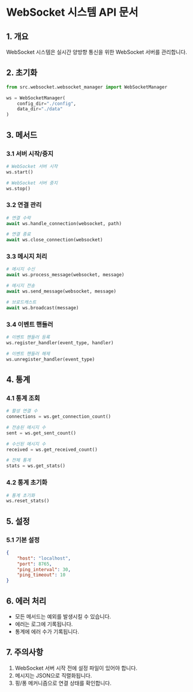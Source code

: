 # WebSocket 시스템 API 문서

## 1. 개요
WebSocket 시스템은 실시간 양방향 통신을 위한 WebSocket 서버를 관리합니다.

## 2. 초기화
```python
from src.websocket.websocket_manager import WebSocketManager

ws = WebSocketManager(
    config_dir="./config",
    data_dir="./data"
)
```

## 3. 메서드

### 3.1 서버 시작/중지
```python
# WebSocket 서버 시작
ws.start()

# WebSocket 서버 중지
ws.stop()
```

### 3.2 연결 관리
```python
# 연결 수락
await ws.handle_connection(websocket, path)

# 연결 종료
await ws.close_connection(websocket)
```

### 3.3 메시지 처리
```python
# 메시지 수신
await ws.process_message(websocket, message)

# 메시지 전송
await ws.send_message(websocket, message)

# 브로드캐스트
await ws.broadcast(message)
```

### 3.4 이벤트 핸들러
```python
# 이벤트 핸들러 등록
ws.register_handler(event_type, handler)

# 이벤트 핸들러 해제
ws.unregister_handler(event_type)
```

## 4. 통계

### 4.1 통계 조회
```python
# 활성 연결 수
connections = ws.get_connection_count()

# 전송된 메시지 수
sent = ws.get_sent_count()

# 수신된 메시지 수
received = ws.get_received_count()

# 전체 통계
stats = ws.get_stats()
```

### 4.2 통계 초기화
```python
# 통계 초기화
ws.reset_stats()
```

## 5. 설정

### 5.1 기본 설정
```json
{
    "host": "localhost",
    "port": 8765,
    "ping_interval": 30,
    "ping_timeout": 10
}
```

## 6. 에러 처리
- 모든 메서드는 예외를 발생시킬 수 있습니다.
- 에러는 로그에 기록됩니다.
- 통계에 에러 수가 기록됩니다.

## 7. 주의사항
1. WebSocket 서버 시작 전에 설정 파일이 있어야 합니다.
2. 메시지는 JSON으로 직렬화됩니다.
3. 핑/퐁 메커니즘으로 연결 상태를 확인합니다. 